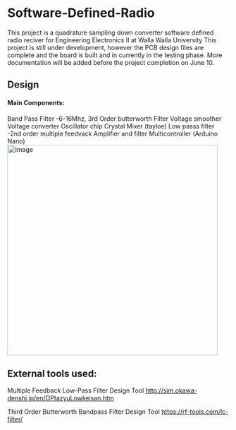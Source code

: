 # Software-Defined-Radio
This project is a quadrature sampling down converter software defined radio reciver for Engineering Electronics II at Walla Walla University
This project is still under development, however the PCB design files are complete and the board is built and in currently in the testing phase.
More documentation will be added before the project completion on June 10.

## Design 

#### Main Components:
Band Pass Filter -6-16Mhz, 3rd Order butterworth Filter
Voltage smoother 
Voltage converter
Oscillator chip 
Crystal 
Mixer (tayloe)
Low passs filter -2nd order multiple feedvack Amplifier and filter 
Multicontroller (Arduino Nano) 
<img width="477" alt="image" src="https://user-images.githubusercontent.com/82369669/121575038-c3818c00-c9db-11eb-89b3-676594ae7e60.png">


## External tools used:

Multiple Feedback Low-Pass Filter Design Tool
http://sim.okawa-denshi.jp/en/OPtazyuLowkeisan.htm

Third Order Butterworth Bandpass Filter Design Tool
https://rf-tools.com/lc-filter/
